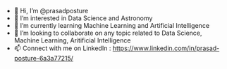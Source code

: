 - 👋 Hi, I’m @prasadposture
- 👀 I’m interested in Data Science and Astronomy
- 🌱 I’m currently learning Machine Learning and Artificial Intelligence
- 💞️ I’m looking to collaborate on any topic related to Data Science, Machine Learning, Aritificial Intelligence
- 📫 Connect with me on LinkedIn : https://www.linkedin.com/in/prasad-posture-6a3a77215/

<!---
prasadposture/prasadposture is a ✨ special ✨ repository because its `README.md` (this file) appears on your GitHub profile.
You can click the Preview link to take a look at your changes.
--->
